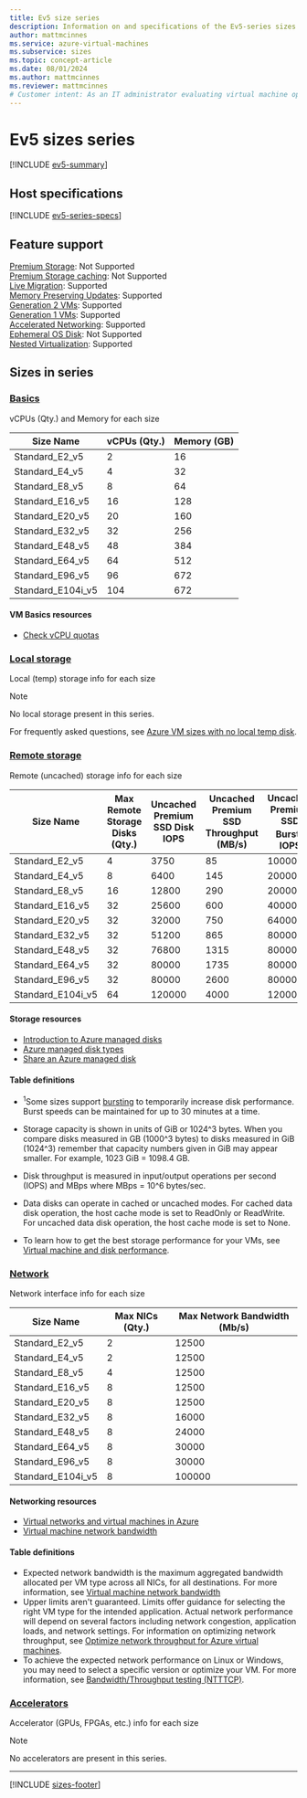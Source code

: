 ```yaml
---
title: Ev5 size series
description: Information on and specifications of the Ev5-series sizes
author: mattmcinnes
ms.service: azure-virtual-machines
ms.subservice: sizes
ms.topic: concept-article
ms.date: 08/01/2024
ms.author: mattmcinnes
ms.reviewer: mattmcinnes
# Customer intent: As an IT administrator evaluating virtual machine options, I want to understand the specifications of the Ev5 size series, so that I can select the appropriate configuration for my organization's workloads.
---
```


# Ev5 sizes series

[!INCLUDE [ev5-summary](./includes/ev5-series-summary.md)]

## Host specifications
[!INCLUDE [ev5-series-specs](./includes/ev5-series-specs.md)]

## Feature support
[Premium Storage](../../premium-storage-performance.md): Not Supported <br>[Premium Storage caching](../../premium-storage-performance.md): Not Supported <br>[Live Migration](../../maintenance-and-updates.md): Supported <br>[Memory Preserving Updates](../../maintenance-and-updates.md): Supported <br>[Generation 2 VMs](../../generation-2.md): Supported <br>[Generation 1 VMs](../../generation-2.md): Supported <br>[Accelerated Networking](/azure/virtual-network/create-vm-accelerated-networking-cli): Supported <br>[Ephemeral OS Disk](../../ephemeral-os-disks.md): Not Supported <br>[Nested Virtualization](/virtualization/hyper-v-on-windows/user-guide/nested-virtualization): Supported <br>

## Sizes in series

### [Basics](#tab/sizebasic)

vCPUs (Qty.) and Memory for each size

| Size Name | vCPUs (Qty.) | Memory (GB) |
| --- | --- | --- |
| Standard_E2_v5 | 2 | 16 |
| Standard_E4_v5 | 4 | 32 |
| Standard_E8_v5 | 8 | 64 |
| Standard_E16_v5 | 16 | 128 |
| Standard_E20_v5 | 20 | 160 |
| Standard_E32_v5 | 32 | 256 |
| Standard_E48_v5 | 48 | 384 |
| Standard_E64_v5 | 64 | 512 |
| Standard_E96_v5 | 96 | 672 |
| Standard_E104i_v5 | 104 | 672 |

#### VM Basics resources
- [Check vCPU quotas](../../../virtual-machines/quotas.md)

### [Local storage](#tab/sizestoragelocal)

Local (temp) storage info for each size

> [!NOTE]
> No local storage present in this series.
>
> For frequently asked questions, see [Azure VM sizes with no local temp disk](../../azure-vms-no-temp-disk.yml).



### [Remote storage](#tab/sizestorageremote)

Remote (uncached) storage info for each size

| Size Name | Max Remote Storage Disks (Qty.) | Uncached Premium SSD Disk IOPS | Uncached Premium SSD Throughput (MB/s) | Uncached Premium SSD Burst<sup>1</sup> IOPS | Uncached Premium SSD Burst<sup>1</sup> Throughput (MB/s) |
| --- | --- | --- | --- | --- | --- |
| Standard_E2_v5 | 4 | 3750 | 85 | 10000 | 1200 |
| Standard_E4_v5 | 8 | 6400 | 145 | 20000 | 1200 |
| Standard_E8_v5 | 16 | 12800 | 290 | 20000 | 1200 |
| Standard_E16_v5 | 32 | 25600 | 600 | 40000 | 1200 |
| Standard_E20_v5 | 32 | 32000 | 750 | 64000 | 1600 |
| Standard_E32_v5 | 32 | 51200 | 865 | 80000 | 2000 |
| Standard_E48_v5 | 32 | 76800 | 1315 | 80000 | 3000 |
| Standard_E64_v5 | 32 | 80000 | 1735 | 80000 | 3000 |
| Standard_E96_v5 | 32 | 80000 | 2600 | 80000 | 4000 |
| Standard_E104i_v5 | 64 | 120000 | 4000 | 120000 | 4000 |

#### Storage resources
- [Introduction to Azure managed disks](../../../virtual-machines/managed-disks-overview.md)
- [Azure managed disk types](../../../virtual-machines/disks-types.md)
- [Share an Azure managed disk](../../../virtual-machines/disks-shared.md)

#### Table definitions
- <sup>1</sup>Some sizes support [bursting](../../disk-bursting.md) to temporarily increase disk performance. Burst speeds can be maintained for up to 30 minutes at a time.

- Storage capacity is shown in units of GiB or 1024^3 bytes. When you compare disks measured in GB (1000^3 bytes) to disks measured in GiB (1024^3) remember that capacity numbers given in GiB may appear smaller. For example, 1023 GiB = 1098.4 GB.
- Disk throughput is measured in input/output operations per second (IOPS) and MBps where MBps = 10^6 bytes/sec.
- Data disks can operate in cached or uncached modes. For cached data disk operation, the host cache mode is set to ReadOnly or ReadWrite. For uncached data disk operation, the host cache mode is set to None.
- To learn how to get the best storage performance for your VMs, see [Virtual machine and disk performance](../../../virtual-machines/disks-performance.md).


### [Network](#tab/sizenetwork)

Network interface info for each size

| Size Name | Max NICs (Qty.) | Max Network Bandwidth (Mb/s) |
| --- | --- | --- |
| Standard_E2_v5 | 2 | 12500 |
| Standard_E4_v5 | 2 | 12500 |
| Standard_E8_v5 | 4 | 12500 |
| Standard_E16_v5 | 8 | 12500 |
| Standard_E20_v5 | 8 | 12500 |
| Standard_E32_v5 | 8 | 16000 |
| Standard_E48_v5 | 8 | 24000 |
| Standard_E64_v5 | 8 | 30000 |
| Standard_E96_v5 | 8 | 30000 |
| Standard_E104i_v5 | 8 | 100000 |

#### Networking resources
- [Virtual networks and virtual machines in Azure](/azure/virtual-network/network-overview)
- [Virtual machine network bandwidth](/azure/virtual-network/virtual-machine-network-throughput)

#### Table definitions
- Expected network bandwidth is the maximum aggregated bandwidth allocated per VM type across all NICs, for all destinations. For more information, see [Virtual machine network bandwidth](/azure/virtual-network/virtual-machine-network-throughput)
- Upper limits aren't guaranteed. Limits offer guidance for selecting the right VM type for the intended application. Actual network performance will depend on several factors including network congestion, application loads, and network settings. For information on optimizing network throughput, see [Optimize network throughput for Azure virtual machines](/azure/virtual-network/virtual-network-optimize-network-bandwidth). 
-  To achieve the expected network performance on Linux or Windows, you may need to select a specific version or optimize your VM. For more information, see [Bandwidth/Throughput testing (NTTTCP)](/azure/virtual-network/virtual-network-bandwidth-testing).

### [Accelerators](#tab/sizeaccelerators)

Accelerator (GPUs, FPGAs, etc.) info for each size

> [!NOTE]
> No accelerators are present in this series.

---

[!INCLUDE [sizes-footer](../includes/sizes-footer.md)]


